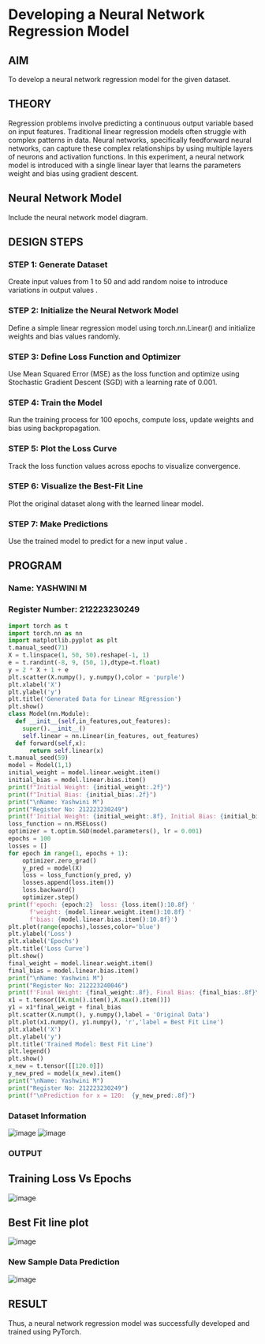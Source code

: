 # Developing a Neural Network Regression Model

## AIM
To develop a neural network regression model for the given dataset.

## THEORY
Regression problems involve predicting a continuous output variable based on input features. Traditional linear regression models often struggle with complex patterns in data. Neural networks, specifically feedforward neural networks, can capture these complex relationships by using multiple layers of neurons and activation functions. In this experiment, a neural network model is introduced with a single linear layer that learns the parameters weight and bias using gradient descent.

## Neural Network Model
Include the neural network model diagram.

## DESIGN STEPS
### STEP 1: Generate Dataset
Create input values  from 1 to 50 and add random noise to introduce variations in output values .
### STEP 2: Initialize the Neural Network Model
Define a simple linear regression model using torch.nn.Linear() and initialize weights and bias values randomly.
### STEP 3: Define Loss Function and Optimizer
Use Mean Squared Error (MSE) as the loss function and optimize using Stochastic Gradient Descent (SGD) with a learning rate of 0.001.
### STEP 4: Train the Model
Run the training process for 100 epochs, compute loss, update weights and bias using backpropagation.
### STEP 5: Plot the Loss Curve
Track the loss function values across epochs to visualize convergence.
### STEP 6: Visualize the Best-Fit Line
Plot the original dataset along with the learned linear model.
### STEP 7: Make Predictions
Use the trained model to predict  for a new input value .

## PROGRAM

### Name: YASHWINI M
### Register Number: 212223230249
```python
import torch as t
import torch.nn as nn
import matplotlib.pyplot as plt
t.manual_seed(71)
X = t.linspace(1, 50, 50).reshape(-1, 1)
e = t.randint(-8, 9, (50, 1),dtype=t.float)
y = 2 * X + 1 + e
plt.scatter(X.numpy(), y.numpy(),color = 'purple')
plt.xlabel('X')
plt.ylabel('y')
plt.title('Generated Data for Linear REgression')
plt.show()
class Model(nn.Module):
  def __init__(self,in_features,out_features):
    super().__init__()
    self.linear = nn.Linear(in_features, out_features)
  def forward(self,x):
      return self.linear(x)
t.manual_seed(59)
model = Model(1,1)
initial_weight = model.linear.weight.item()
initial_bias = model.linear.bias.item()
print(f"Initial Weight: {initial_weight:.2f}")
print(f"Initial Bias: {initial_bias:.2f}")
print("\nName: Yashwini M")
print("Register No: 212223230249")
print(f'Initial Weight: {initial_weight:.8f}, Initial Bias: {initial_bias:.8f}\n')
loss_function = nn.MSELoss()
optimizer = t.optim.SGD(model.parameters(), lr = 0.001)
epochs = 100
losses = []
for epoch in range(1, epochs + 1):
    optimizer.zero_grad()
    y_pred = model(X)
    loss = loss_function(y_pred, y)
    losses.append(loss.item())
    loss.backward()
    optimizer.step()
print(f'epoch: {epoch:2}  loss: {loss.item():10.8f} '
      f'weight: {model.linear.weight.item():10.8f} '
      f'bias: {model.linear.bias.item():10.8f}')
plt.plot(range(epochs),losses,color='blue')
plt.ylabel('Loss')
plt.xlabel('Epochs')
plt.title('Loss Curve')
plt.show()
final_weight = model.linear.weight.item()
final_bias = model.linear.bias.item()
print("\nName: Yashwini M")
print("Register No: 212223240046")
print(f'Final Weight: {final_weight:.8f}, Final Bias: {final_bias:.8f}\n')
x1 = t.tensor([X.min().item(),X.max().item()])
y1 = x1*final_weigt + final_bias
plt.scatter(X.numpt(), y.numpy(),label = 'Original Data')
plt.plot(x1.numpy(), y1.numpy(), 'r','label = Best Fit Line')
plt.xlabel('X')
plt.ylabel('y')
plt.title('Trained Model: Best Fit Line')
plt.legend()
plt.show()
x_new = t.tensor([[120.0]])
y_new_pred = model(x_new).item()
print("\nName: Yashwini M")
print("Register No: 212223230249")
print(f"\nPrediction for x = 120:  {y_new_pred:.8f}")
```

### Dataset Information
![image](https://github.com/user-attachments/assets/c670c971-1201-45dd-8af1-4fe7aad5bd63)
![image](https://github.com/user-attachments/assets/008abf79-59b8-4a0f-81ad-fc57109e2486)
### OUTPUT
## Training Loss Vs Epochs
![image](https://github.com/user-attachments/assets/209848d6-24c0-442d-8483-d02d48485125)
## Best Fit line plot
![image](https://github.com/user-attachments/assets/049ecea2-b0ee-405b-ae15-acefb8ca0439)
### New Sample Data Prediction
![image](https://github.com/user-attachments/assets/4beab567-debd-452e-a449-37ef407b74ab)

## RESULT
Thus, a neural network regression model was successfully developed and trained using PyTorch.
